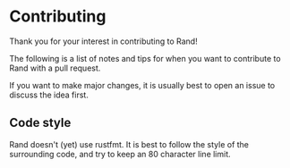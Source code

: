 # Contributing

Thank you for your interest in contributing to Rand!

The following is a list of notes and tips for when you want to contribute to
Rand with a pull request.

If you want to make major changes, it is usually best to open an issue to
discuss the idea first.


## Code style

Rand doesn't (yet) use rustfmt. It is best to follow the style of the
surrounding code, and try to keep an 80 character line limit.
